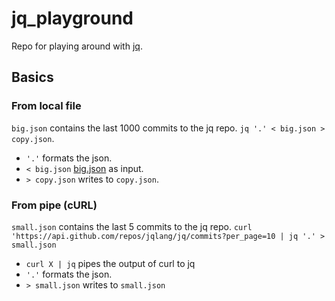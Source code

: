 # jq_playground

Repo for playing around with [jq](https://github.com/jqlang/jq).

## Basics

### From local file

`big.json` contains the last 1000 commits to the jq repo.
`jq '.' < big.json > copy.json`.

- `'.'` formats the json.
- `< big.json` [big.json](big.json) as input.
- `> copy.json` writes to `copy.json`.

### From pipe (cURL)

`small.json` contains the last 5 commits to the jq repo.
`curl 'https://api.github.com/repos/jqlang/jq/commits?per_page=10 | jq '.' > small.json`

- `curl X | jq` pipes the output of curl to jq
- `'.'` formats the json.
- `> small.json` writes to `small.json`

